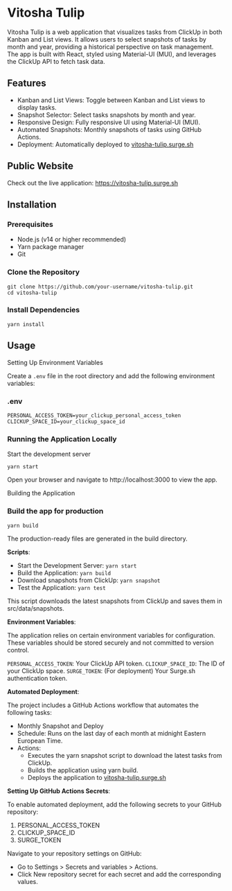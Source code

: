 # Vitosha Tulip

Vitosha Tulip is a web application that visualizes tasks from ClickUp in both Kanban and List views. It allows users to select snapshots of tasks by month and year, providing a historical perspective on task management. The app is built with React, styled using Material-UI (MUI), and leverages the ClickUp API to fetch task data.

## Features

* Kanban and List Views: Toggle between Kanban and List views to display tasks.
* Snapshot Selector: Select tasks snapshots by month and year.
* Responsive Design: Fully responsive UI using Material-UI (MUI).
* Automated Snapshots: Monthly snapshots of tasks using GitHub Actions.
* Deployment: Automatically deployed to [vitosha-tulip.surge.sh](https://vitosha-tulip.surge.sh/)

## Public Website

Check out the live application: https://vitosha-tulip.surge.sh

## Installation

### Prerequisites

* Node.js (v14 or higher recommended)
* Yarn package manager
* Git

### Clone the Repository

```
git clone https://github.com/your-username/vitosha-tulip.git
cd vitosha-tulip
```

### Install Dependencies

`yarn install`

## Usage

Setting Up Environment Variables

Create a `.env` file in the root directory and add the following environment variables:

### .env

```
PERSONAL_ACCESS_TOKEN=your_clickup_personal_access_token
CLICKUP_SPACE_ID=your_clickup_space_id
```

### Running the Application Locally

Start the development server

`yarn start`

Open your browser and navigate to http://localhost:3000 to view the app.

Building the Application

### Build the app for production

`yarn build`

The production-ready files are generated in the build directory.

**Scripts**:

* Start the Development Server: `yarn start`  
* Build the Application: `yarn build`  
* Download snapshots from ClickUp: `yarn snapshot`  
* Test the Application: `yarn test`

This script downloads the latest snapshots from ClickUp and saves them in src/data/snapshots.

**Environment Variables**: 

The application relies on certain environment variables for configuration. These variables should be stored securely and not committed to version control.

`PERSONAL_ACCESS_TOKEN`: Your ClickUp API token.
`CLICKUP_SPACE_ID`: The ID of your ClickUp space.
`SURGE_TOKEN`: (For deployment) Your Surge.sh authentication token.

**Automated Deployment**:

The project includes a GitHub Actions workflow that automates the following tasks:

* Monthly Snapshot and Deploy
* Schedule: Runs on the last day of each month at midnight Eastern European Time.
* Actions:
	+ Executes the yarn snapshot script to download the latest tasks from ClickUp.
	+ Builds the application using yarn build.
	+ Deploys the application to [vitosha-tulip.surge.sh](https://vitosha-tulip.surge.sh/)

**Setting Up GitHub Actions Secrets**:

To enable automated deployment, add the following secrets to your GitHub repository:

1.	PERSONAL_ACCESS_TOKEN
2.	CLICKUP_SPACE_ID
3.	SURGE_TOKEN

Navigate to your repository settings on GitHub:

* Go to Settings > Secrets and variables > Actions.
* Click New repository secret for each secret and add the corresponding values.

